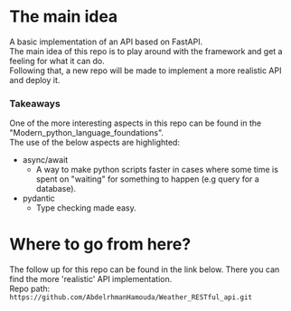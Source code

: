 # The main idea

A basic implementation of an API based on FastAPI.  
The main idea of this repo is to play around with the framework and get a feeling for what it can do.  
Following that, a new repo will be made to implement a more realistic API and deploy it.

### Takeaways
One of the more interesting aspects in this repo can be found in the "Modern_python_language_foundations".  
The use of the below aspects are highlighted:  
 - async/await
    - A way to make python scripts faster in cases where some time is spent on "waiting" for something to happen (e.g query for a database).
 - pydantic
    - Type checking made easy.
    
 # Where to go from here?
 The follow up for this repo can be found in the link below. There you can find the more 'realistic' API implementation.  
 Repo path:  ```https://github.com/AbdelrhmanHamouda/Weather_RESTful_api.git ```